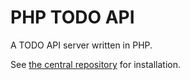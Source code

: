 # PHP TODO API

A TODO API server written in PHP.

See [the central repository](https://github.com/scubism/todo_center) for installation.
